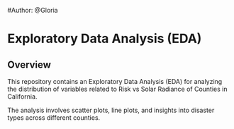 #Author: @Gloria


# Exploratory Data Analysis (EDA)

## Overview

This repository contains an Exploratory Data Analysis (EDA) for analyzing the distribution of variables related to Risk vs Solar Radiance of Counties in California. 

The analysis involves scatter plots, line plots, and insights into disaster types across different counties.
